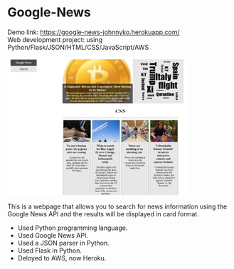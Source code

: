 
# Google-News
Demo link: https://google-news-johnnyko.herokuapp.com/  <br>
Web development project: using Python/Flask/JSON/HTML/CSS/JavaScript/AWS 

<img src="screenshot.png" width="80%">


This is a webpage that allows you to search for news information using the Google News API and the results will be displayed in card format.

- Used Python programming language.
- Used Google News API.
- Used a JSON parser in Python.
- Used Flask in Python.
- Deloyed to AWS, now Heroku.
